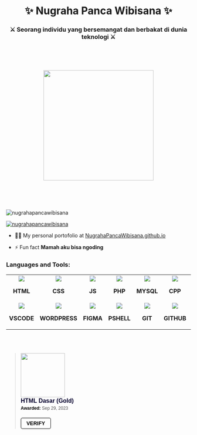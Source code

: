 <h1 align="center">✨ Nugraha Panca Wibisana ✨</h1>
<h3 align="center">⚔️ Seorang individu yang bersemangat dan berbakat di dunia teknologi ⚔️</h3>

</br>
</br>
</br>
<p align="center">
  <img src="https://media.tenor.com/iYL_TseFwQ4AAAAC/anime.gif" width="300" height="300" />
</p>
</br>
</br>
</br>

<p align="left"> <img src="https://komarev.com/ghpvc/?username=nugrahapancawibisana&label=Profile%20views&color=0e75b6&style=flat" alt="nugrahapancawibisana" /> </p>

<p align="left"> <a href="https://github.com/nugrahapancawibisana"><img src="https://github-profile-trophy.vercel.app/?username=nugrahapancawibisana&theme=flat&column=-1&margin-w=15" alt="nugrahapancawibisana" /></a> </p>

- 👨‍💻 My personal portofolio at [NugrahaPancaWibisana.github.io](NugrahaPancaWibisana.github.io)

- ⚡ Fun fact **Mamah aku bisa ngoding**

<h3 align="left">Languages and Tools:</h3>

<table>
  <tr>
    <td align="center" width="96">
      <img src="https://skillicons.dev/icons?i=html" />
      <p><b>HTML</b></p>
    </td>
    <td align="center" width="96">
      <img src="https://skillicons.dev/icons?i=css" />
      <p><b>CSS</b></p>
    </td>
    <td align="center" width="96">
      <img src="https://skillicons.dev/icons?i=js" />
      <p><b>JS</b></p>
    </td>
    <td align="center" width="96">
      <img src="https://skillicons.dev/icons?i=php" />
      <p><b>PHP</b></p>
    </td>
    <td align="center" width="96">
      <img src="https://skillicons.dev/icons?i=mysql" />
      <p><b>MYSQL</b></p>
    </td>
    <td align="center" width="96">
      <img src="https://skillicons.dev/icons?i=cpp" />
      <p><b>CPP</b></p>
    </td>
    <td align="center" width="96">
      <img src="https://skillicons.dev/icons?i=bootstrap" />
      <p><b>BOOTSTRAP</b></p>
    </td>
    <td align="center" width="96">
      <img src="https://skillicons.dev/icons?i=laravel" />
      <p><b>LARAVEL</b></p>
    </td>
    <td align="center" width="96">
      <img src="https://skillicons.dev/icons?i=nodejs" />
      <p><b>NODEJS</b></p>
    </td>
  </tr>
  <tr>
    <td align="center" width="96">
      <img src="https://skillicons.dev/icons?i=vscode" />
      <p><b>VSCODE</b></p>
    </td>
    <td align="center" width="96">
      <img src="https://skillicons.dev/icons?i=wordpress" />
      <p><b>WORDPRESS</b></p>
    </td>
    <td align="center" width="96">
      <img src="https://skillicons.dev/icons?i=figma" />
      <p><b>FIGMA</b></p>
    </td>
    <td align="center" width="96">
      <img src="https://skillicons.dev/icons?i=powershell" />
      <p><b>PSHELL</b></p>
    </td>
    <td align="center" width="96">
      <img src="https://skillicons.dev/icons?i=git" />
      <p><b>GIT</b></p>
    </td>
    <td align="center" width="96">
      <img src="https://skillicons.dev/icons?i=github" />
      <p><b>GITHUB</b></p>
    </td>
    <td align="center" width="96">
      <img src="https://skillicons.dev/icons?i=discord" />
      <p><b>DISCORD</b></p>
    </td>
    <td align="center" width="96">
      <img src="https://skillicons.dev/icons?i=codepen" />
      <p><b>CODEPEN</b></p>
    </td>
    <td align="center" width="96">
      <img src="https://skillicons.dev/icons?i=instagram" />
      <p><b>IG</b></p>
    </td>
  </tr>
</table>
<br>
<br>
<blockquote class="badgr-badge" style="font-family: Helvetica, Roboto, &quot;Segoe UI&quot;, Calibri, sans-serif;"><a href="https://api.badgr.io/public/assertions/w0I3YadBTF2aOEORSvuSAw?identity__email=nugrahapancawibisana%40gmail.com"><img width="120px" height="120px" src="https://api.badgr.io/public/assertions/w0I3YadBTF2aOEORSvuSAw/image"></a><p class="badgr-badge-name" style="hyphens: auto; overflow-wrap: break-word; word-wrap: break-word; margin: 0; font-size: 16px; font-weight: 600; font-style: normal; font-stretch: normal; line-height: 1.25; letter-spacing: normal; text-align: left; color: #05012c;">HTML Dasar (Gold)</p><p class="badgr-badge-date" style="margin: 0; font-size: 12px; font-style: normal; font-stretch: normal; line-height: 1.67; letter-spacing: normal; text-align: left; color: #555555;"><strong style="font-size: 12px; font-weight: bold; font-style: normal; font-stretch: normal; line-height: 1.67; letter-spacing: normal; text-align: left; color: #000;">Awarded: </strong>Sep 29, 2023</p><p style="margin: 16px 0; padding: 0;"><a class="badgr-badge-verify" target="_blank" href="https://badgecheck.io?url=https%3A%2F%2Fapi.badgr.io%2Fpublic%2Fassertions%2Fw0I3YadBTF2aOEORSvuSAw%3Fidentity__email%3Dnugrahapancawibisana%2540gmail.com&amp;identity__email=nugrahapancawibisana%40gmail.com" style="box-sizing: content-box; display: flex; align-items: center; justify-content: center; margin: 0; font-size:14px; font-weight: bold; width: 48px; height: 16px; border-radius: 4px; border: solid 1px black; text-decoration: none; padding: 6px 16px; margin: 16px 0; color: black;">VERIFY</a></p><script async="async" src="https://badgr.com/assets/widgets.bundle.js"></script></blockquote>
